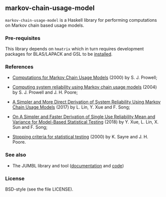 ## markov-chain-usage-model

`markov-chain-usage-model` is a Haskell library for performing computations on
Markov chain based usage models.

### Pre-requisites

This library depends on `hmatrix` which in turn requires development packages
for BLAS/LAPACK and GSL to be
[installed](https://github.com/haskell-numerics/hmatrix/blob/master/INSTALL.md).

### References

  * [Computations for Markov Chain Usage
    Models](http://citeseerx.ist.psu.edu/viewdoc/download?doi=10.1.1.416.2257&rep=rep1&type=pdf)
    (2000) by S. J. Prowell;

  * [Computing system reliability using Markov chain usage
    models](https://dl.acm.org/citation.cfm?id=1035099) (2004) by S. J. Prowell
    and J. H. Poore;

  * [A Simpler and More Direct Derivation of System Reliability Using Markov
    Chain Usage
    Models](https://ksiresearchorg.ipage.com/seke/seke17paper/seke17paper_91.pdf)
    (2017) by L. Lin, Y. Xue and F. Song;

  * [On A Simpler and Faster Derivation of Single Use Reliability Mean and
    Variance for Model-Based Statistical
    Testing](http://ksiresearchorg.ipage.com/seke/seke18paper/seke18paper_26.pdf)
    (2018) by Y. Xue, L. Lin, X. Sun and F. Song;

  * [Stopping criteria for statistical
    testing](https://www.sciencedirect.com/science/article/abs/pii/S0950584900001105)
    (2000) by K. Sayre and J. H. Poore.

### See also

  * The JUMBL library and tool ([documentation](http://jumbl.sourceforge.net/)
    and [code](https://sourceforge.net/p/jumbl/code/ci/master/tree/))

### License

BSD-style (see the file LICENSE).

